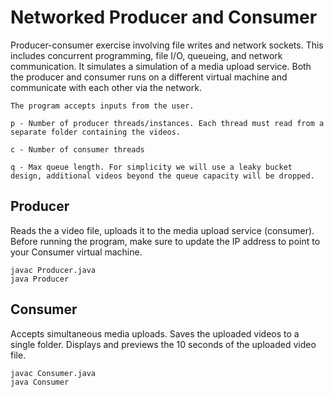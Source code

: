 # Networked Producer and Consumer

Producer-consumer exercise involving file writes and network sockets. This includes concurrent programming, file I/O, queueing, and network communication. It simulates a simulation of a media upload service. Both the producer and consumer runs on a different virtual machine and communicate with each other via the network.

```
The program accepts inputs from the user.

p - Number of producer threads/instances. Each thread must read from a separate folder containing the videos.

c - Number of consumer threads

q - Max queue length. For simplicity we will use a leaky bucket design, additional videos beyond the queue capacity will be dropped.
```

## Producer

Reads the a video file, uploads it to the media upload service (consumer). Before running the program, make sure to update the IP address to point to your Consumer virtual machine.

```
javac Producer.java
java Producer
```

## Consumer

Accepts simultaneous media uploads. Saves the uploaded videos to a single folder. Displays and previews the 10 seconds of the uploaded video file.

```
javac Consumer.java
java Consumer
```
